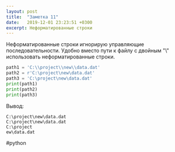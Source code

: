 ```yaml
---
layout: post
title:  "Заметка 11"
date:   2019-12-01 23:23:51 +0300
excerpt: Неформатированные строки
---
```

Неформатированные строки игнорирую управляющие последовательности. Удобно вместо пути к файлу с двойным "\\" использовать неформатированные строки.
  
```python
path1 = 'C:\\project\\new\\data.dat'
path2 = r'C:\project\new\data.dat'
path3 = 'C:\project\new\data.dat'
print(path1)
print(path2)
print(path3)
```
Вывод:
```
C:\project\new\data.dat
C:\project\new\data.dat
C:\project
ew\data.dat

```
#python